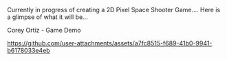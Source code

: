 Currently in progress of creating a 2D Pixel Space Shooter Game....
Here is a glimpse of what it will be...

<div>
  <a>
    <p>Corey Ortiz - Game Demo </p>
  </a>
</div>

https://github.com/user-attachments/assets/a7fc8515-f689-41b0-9941-b6178033e4eb


